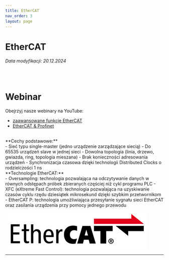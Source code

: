 ```yaml
---
title: EtherCAT
nav_order: 3
layout: page
---
```


# EtherCAT
<h6> Data modyfikacji: 20.12.2024 </h6>
<br>

# Webinar

Obejrzyj nasze webinary na YouTube:
<br>
- [zaawansowane funkcje EtherCAT](https://www.youtube.com/watch?v=YyM8JJXCjLE&list=PLCdWZ6-IFaTEhfNxIT1bXeWV8k4QoegVv&index=6)
- [EtherCAT & Profinet](https://www.youtube.com/watch?v=zf_Ihd789ac&list=PLCdWZ6-IFaTEhfNxIT1bXeWV8k4QoegVv&index=27)
<br>
**Cechy podstawowe:**
<br>
- Sieć typu single-master (jedno urządzenie zarządzające siecią)
- Do 65535 urządzeń slave w jednej sieci
- Dowolna topologia (linia, drzewo, gwiazda, ring, topologia mieszana)
- Brak konieczności adresowania urządzeń
- Synchronizacja czasowa dzięki technologii Distributed Clocks o rodzielczości 1 ns

<br>
**Technologie EtherCAT:**
<br>
- Oversampling: technologia pozwalająca na odczytywanie danych w równych odstępach próbek zbieranych częściej niż cykl programu PLC
- XFC (eXtreme Fast Control): technologia pozwalająca na uzyskiwanie czasów cyklu rzędu dziesiątek mikrosekund dzięki szybkim przetwornikom
- EtherCAT P: technologia umożliwiająca przesyłanie sygnału sieci EtherCAT oraz zasilania urządzenia przy pomocy jednego przewodu

![EtherCAT](EtherCAT.png "EtherCAT")



---
